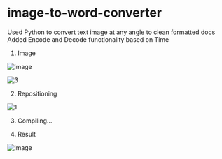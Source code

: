 # image-to-word-converter
Used Python to convert text image at any angle to clean formatted docs
Added Encode and Decode functionality based on Time

1. Image

![image](https://github.com/topmsdreamer/image-to-word-converter/assets/128351913/9c35c763-6215-4eb2-9362-b451166a53b9)

![3](https://github.com/topmsdreamer/image-to-text-converter/assets/128351913/2fd3cdc3-02c3-4d32-abc3-6ac92b9f992d)

2. Repositioning

![1](https://github.com/topmsdreamer/image-to-text-converter/assets/128351913/65da4278-188d-41b4-8717-450d41b816cf)

3. Compiling...

4. Result

![image](https://github.com/topmsdreamer/image-to-text-converter/assets/128351913/cddd70d8-c798-4ea2-8cda-b10b47d56d12)




